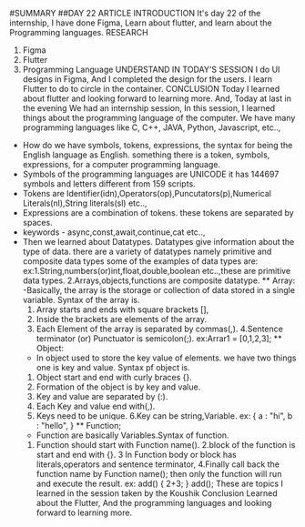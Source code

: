 #SUMMARY
##DAY 22 ARTICLE
INTRODUCTION
It's day 22 of the internship, I have done Figma, Learn about flutter, and learn about the Programming languages.
RESEARCH  
1. Figma
2. Flutter
3. Programming Language
UNDERSTAND IN TODAY'S SESSION
I do UI designs in Figma,  And I completed the design for the users. I learn Flutter to do to circle in the container.
CONCLUSION
Today I learned about flutter and looking forward to learning more. And, Today at last in the evening We had an internship session, In this session, I learned things about the programming language of the computer. We have many programming languages like C, C++, JAVA, Python, Javascript, etc..,
 - How do we have symbols, tokens, expressions, the syntax for being the English language as English. something there is a token, symbols, expressions, for a computer programming language.
 - Symbols of the programming languages are UNICODE it has 144697 symbols and letters different from 159 scripts.
 - Tokens are Identifier(idn),Operators(op),Puncutators(p),Numerical Literals(nl),String literals(sl) etc..,
 - Expressions are a combination of tokens. these tokens are separated by spaces.
 - keywords - async,const,await,continue,cat etc..,
 - Then we learned about Datatypes. Datatypes give information about the type of data. there are a variety of datatypes namely primitive and composite data types some of the examples of data types are:
 ex:1.String,numbers(or)int,float,double,boolean etc..,these are primitive data types.
   2.Arrays,objects,functions are composite datatype.
  ** Array:
   -Basically, the array is the storage or collection of data stored in a single variable. Syntax of the array is.
   1. Array starts and ends with square brackets [],
   2. Inside the brackets are elements of the array.
   3. Each Element of the array is separated by commas(,).
   4.Sentence terminator (or) Punctuator is semicolon(;).
  ex:Arrar1 = [0,1,2,3];
 ** Object: 
   - In object used to store the key value of elements. we have two things one is key and value. Syntax pf object is.
    1. Object start and end with curly braces {}.
    2. Formation of the object is by key and value.
    3. Key and value are separated by (:).
    4. Each Key and value end with(,).
    5. Keys need to be unique.
    6.Key can be string,Variable.
   ex: {
      a : "hi",
      b : "hello",
     }
  ** Function;
    - Function are basically Variables.Syntax of function.
    1. Function should start with Function name().
    2.block of the function is start and end with {}.
    3 In Function body or block has literals,operators and sentence terminator,
    4.Finally call back the function name by Function name(); then only the function will run and execute the result.
   ex: 
     add() 
       {
       2+3;
       } 
      add();
These are topics I learned in the session taken by the Koushik
Conclusion
Learned about the Flutter, And the programming languages and looking forward to learning more.
